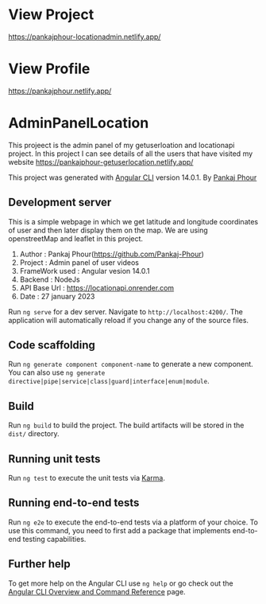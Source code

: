 # View Project
https://pankajphour-locationadmin.netlify.app/

# View Profile
https://pankajphour.netlify.app/

# AdminPanelLocation
This projeect is the admin panel of my getuserloation and locationapi project. In this project I can see details of all the users that have visited my website https://pankajphour-getuserlocation.netlify.app/

This project was generated with [Angular CLI](https://github.com/angular/angular-cli) version 14.0.1. By [Pankaj Phour](https://github.com/Pankaj-Phour)

## Development server

This is a simple webpage in which we get latitude and longitude coordinates of user and then later display them on the map. We are using openstreetMap and leaflet in this project.

1. Author : Pankaj Phour(https://github.com/Pankaj-Phour)
2. Project : Admin panel of user videos
3. FrameWork used : Angular vesion 14.0.1
4. Backend : NodeJs
5. API Base Url : https://locationapi.onrender.com
6. Date : 27 january 2023

Run `ng serve` for a dev server. Navigate to `http://localhost:4200/`. The application will automatically reload if you change any of the source files.

## Code scaffolding

Run `ng generate component component-name` to generate a new component. You can also use `ng generate directive|pipe|service|class|guard|interface|enum|module`.

## Build

Run `ng build` to build the project. The build artifacts will be stored in the `dist/` directory.

## Running unit tests

Run `ng test` to execute the unit tests via [Karma](https://karma-runner.github.io).

## Running end-to-end tests

Run `ng e2e` to execute the end-to-end tests via a platform of your choice. To use this command, you need to first add a package that implements end-to-end testing capabilities.

## Further help

To get more help on the Angular CLI use `ng help` or go check out the [Angular CLI Overview and Command Reference](https://angular.io/cli) page.
